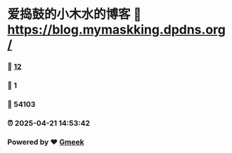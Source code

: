 # 爱捣鼓的小木水的博客 :link: https://blog.mymaskking.dpdns.org/ 
### :page_facing_up: [12](https://blog.mymaskking.dpdns.org//tag.html) 
### :speech_balloon: 1 
### :hibiscus: 54103 
### :alarm_clock: 2025-04-21 14:53:42 
### Powered by :heart: [Gmeek](https://github.com/Meekdai/Gmeek)
